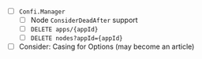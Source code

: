 - [ ] `Confi.Manager` <VERSION>
    - [ ] Node `ConsiderDeadAfter` support
    - [ ] `DELETE apps/{appId}`
    - [ ] `DELETE nodes?appId={appId}`
- [ ] Consider: Casing for Options (may become an article) 